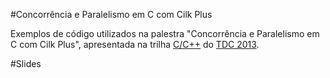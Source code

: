 #Concorrência e Paralelismo em C com Cilk Plus

Exemplos de código utilizados na palestra "Concorrência e Paralelismo em C com
Cilk Plus", apresentada na trilha
[C/C++](http://www.thedevelopersconference.com.br/tdc/2013/saopaulo/trilha-c-e-cmaismais#programacao)
do [TDC 2013](http://www.thedevelopersconference.com.br/#saopaulo).

#Slides

<pendente>
